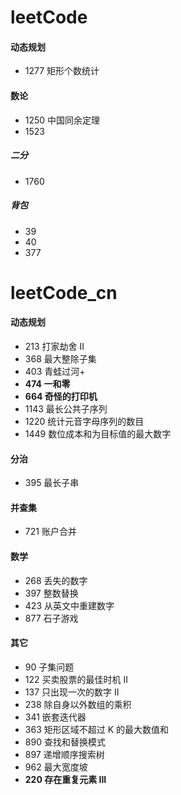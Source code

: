 # leetCode

#### 动态规划

+ 1277 矩形个数统计

#### 数论

+ 1250 中国同余定理
+ 1523

##### 二分

+ 1760

##### 背包

+ 39
+ 40
+ 377

# leetCode_cn

#### 动态规划

+ 213 打家劫舍 II
+ 368 最大整除子集
+ 403 青蛙过河+
+ **474 一和零**
+ **664 奇怪的打印机**
+ 1143 最长公共子序列
+ 1220 统计元音字母序列的数目
+ 1449 数位成本和为目标值的最大数字

#### 分治

+ 395 最长子串

#### 并查集
+ 721 账户合并

#### 数学
+ 268 丢失的数字
+ 397 整数替换
+ 423 从英文中重建数字
+ 877 石子游戏

#### 其它

+ 90 子集问题
+ 122 买卖股票的最佳时机 II
+ 137 只出现一次的数字 II
+ 238 除自身以外数组的乘积
+ 341 嵌套迭代器
+ 363 矩形区域不超过 K 的最大数值和
+ 890 查找和替换模式
+ 897 递增顺序搜索树
+ 962 最大宽度坡
+ **220 存在重复元素 III**